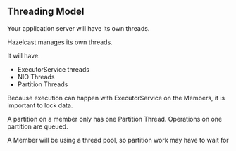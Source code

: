 


## Threading Model

Your application server will have its own threads.

Hazelcast manages its own threads.

It will have:

* ExecutorService threads
* NIO Threads
* Partition Threads

Because execution can happen with ExecutorService on the Members, it is important to lock data.

A partition on a member only has one Partition Thread. Operations on one partition are queued.

A Member will be using a thread pool, so partition work may have to wait for
